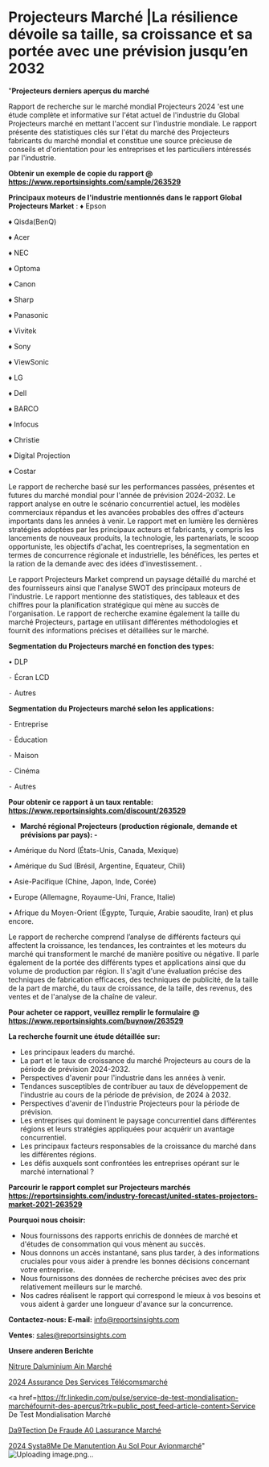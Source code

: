 # Projecteurs Marché |La résilience dévoile sa taille, sa croissance et sa portée avec une prévision jusqu’en 2032

"<strong>Projecteurs derniers aperçus du marché</strong>

Rapport de recherche sur le marché mondial Projecteurs 2024 'est une étude complète et informative sur l'état actuel de l'industrie du Global Projecteurs marché en mettant l'accent sur l'industrie mondiale. Le rapport présente des statistiques clés sur l'état du marché des Projecteurs fabricants du marché mondial et constitue une source précieuse de conseils et d'orientation pour les entreprises et les particuliers intéressés par l'industrie.

<strong>Obtenir un exemple de copie du rapport @ <a href=https://www.reportsinsights.com/sample/263529>https://www.reportsinsights.com/sample/263529</a></strong>

<strong>Principaux moteurs de l'industrie mentionnés dans le rapport Global Projecteurs Market</strong> :
♦ Epson

♦ Qisda(BenQ)

♦ Acer

♦ NEC

♦ Optoma

♦ Canon

♦ Sharp

♦ Panasonic

♦ Vivitek

♦ Sony

♦ ViewSonic

♦ LG

♦ Dell

♦ BARCO

♦ Infocus

♦ Christie

♦ Digital Projection

♦ Costar

Le rapport de recherche basé sur les performances passées, présentes et futures du marché mondial pour l'année de prévision 2024-2032. Le rapport analyse en outre le scénario concurrentiel actuel, les modèles commerciaux répandus et les avancées probables des offres d'acteurs importants dans les années à venir. Le rapport met en lumière les dernières stratégies adoptées par les principaux acteurs et fabricants, y compris les lancements de nouveaux produits, la technologie, les partenariats, le scoop opportuniste, les objectifs d'achat, les coentreprises, la segmentation en termes de concurrence régionale et industrielle, les bénéfices, les pertes et la ration de la demande avec des idées d'investissement. .

Le rapport Projecteurs Market comprend un paysage détaillé du marché et des fournisseurs ainsi que l'analyse SWOT des principaux moteurs de l'industrie. Le rapport mentionne des statistiques, des tableaux et des chiffres pour la planification stratégique qui mène au succès de l'organisation. Le rapport de recherche examine également la taille du marché Projecteurs, partage en utilisant différentes méthodologies et fournit des informations précises et détaillées sur le marché.

<strong>Segmentation du Projecteurs marché en fonction des types:</strong>

• DLP

⁃ Écran LCD

⁃ Autres

<strong>Segmentation du Projecteurs marché selon les applications:</strong>


⁃ Entreprise

⁃ Éducation

⁃ Maison

⁃ Cinéma

⁃ Autres

<strong>Pour obtenir ce rapport à un taux rentable: <a href=https://www.reportsinsights.com/discount/263529>https://www.reportsinsights.com/discount/263529</a></strong>
<ul>
  <li><strong>Marché régional Projecteurs (production régionale, demande et prévisions par pays): -</strong></li>
</ul>
• Amérique du Nord (États-Unis, Canada, Mexique)

• Amérique du Sud (Brésil, Argentine, Equateur, Chili)

• Asie-Pacifique (Chine, Japon, Inde, Corée)

• Europe (Allemagne, Royaume-Uni, France, Italie)

• Afrique du Moyen-Orient (Égypte, Turquie, Arabie saoudite, Iran) et plus encore.

Le rapport de recherche comprend l’analyse de différents facteurs qui affectent la croissance, les tendances, les contraintes et les moteurs du marché qui transforment le marché de manière positive ou négative. Il parle également de la portée des différents types et applications ainsi que du volume de production par région. Il s'agit d'une évaluation précise des techniques de fabrication efficaces, des techniques de publicité, de la taille de la part de marché, du taux de croissance, de la taille, des revenus, des ventes et de l'analyse de la chaîne de valeur.

<strong>Pour acheter ce rapport, veuillez remplir le formulaire @   <a href=https://www.reportsinsights.com/buynow/263529>https://www.reportsinsights.com/buynow/263529</a></strong>

<strong>La recherche fournit une étude détaillée sur:</strong>
<ul>
  <li>Les principaux leaders du marché.</li>
  <li>La part et le taux de croissance du marché Projecteurs au cours de la période de prévision 2024-2032.</li>
  <li>Perspectives d'avenir pour l'industrie dans les années à venir.</li>
  <li>Tendances susceptibles de contribuer au taux de développement de l'industrie au cours de la période de prévision, de 2024 à 2032.</li>
  <li>Perspectives d'avenir de l'industrie Projecteurs pour la période de prévision.</li>
  <li>Les entreprises qui dominent le paysage concurrentiel dans différentes régions et leurs stratégies appliquées pour acquérir un avantage concurrentiel.</li>
  <li>Les principaux facteurs responsables de la croissance du marché dans les différentes régions.</li>
  <li>Les défis auxquels sont confrontées les entreprises opérant sur le marché international ?</li>
</ul>

<strong>Parcourir le rapport complet sur Projecteurs marchés <a href=https://reportsinsights.com/industry-forecast/united-states-projectors-market-2021-263529>https://reportsinsights.com/industry-forecast/united-states-projectors-market-2021-263529</a></strong>

<strong>Pourquoi nous choisir:</strong>
<ul>
  <li>Nous fournissons des rapports enrichis de données de marché et d'études de consommation qui vous mènent au succès.</li>
  <li>Nous donnons un accès instantané, sans plus tarder, à des informations cruciales pour vous aider à prendre les bonnes décisions concernant votre entreprise.</li>
  <li>Nous fournissons des données de recherche précises avec des prix relativement meilleurs sur le marché.</li>
  <li>Nos cadres réalisent le rapport qui correspond le mieux à vos besoins et vous aident à garder une longueur d'avance sur la concurrence.</li>
</ul>
<strong>Contactez-nous:
</strong><strong>E-mail:</strong> <a href=mailto:info@reportsinsights.com>info@reportsinsights.com</a>

<strong>Ventes</strong>: <a href=mailto:sales@reportsinsights.com>sales@reportsinsights.com</a>

<strong>Unsere anderen Berichte</strong>

<a href=https://www.linkedin.com/pulse/nitrure-daluminium-ain-march%C3%A9-2024-taille-part-dsqye/>Nitrure Daluminium Ain Marché</a>

<a href=https://www.linkedin.com/pulse/2024-assurance-des-services-télécomsmarché-segmentation-m28we/>2024 Assurance Des Services Télécomsmarché</a>

<a href=https://fr.linkedin.com/pulse/service-de-test-mondialisation-marchéfournit-des-aperçus?trk=public_post_feed-article-content>Service De Test Mondialisation Marché</a>

<a href=https://www.linkedin.com/pulse/d%C3%A9tection-de-fraude-%C3%A0-lassurance-march%C3%A9-rapport-ganwf/>Da9Tection De Fraude A0 Lassurance Marché</a>

<a href=https://www.linkedin.com/pulse/2024-syst%C3%A8me-de-manutention-au-sol-pour-avionmarch%C3%A9-mgjbc/>2024 Systa8Me De Manutention Au Sol Pour Avionmarché</a>"
![Uploading image.png…]()

